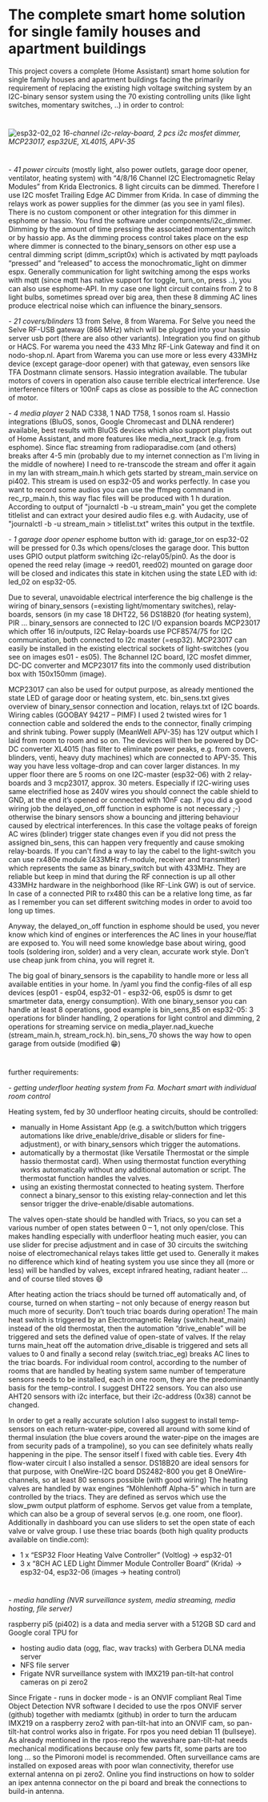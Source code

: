 # The complete smart home solution for single family houses and apartment buildings
This project covers a complete (Home Assistant) smart home solution for single family houses and apartment buildings facing the primarily requirement of replacing the existing high voltage switching system by an I2C-binary sensor system using the 70 existing controlling units (like light switches, momentary switches, ..) in order to control:

#
![esp32-02_02](https://github.com/user-attachments/assets/468ebcf7-a131-4bcf-a22b-907f2c339e6a)
     _16-channel i2c-relay-board, 2 pcs i2c mosfet dimmer, MCP23017, esp32UE, XL4015, APV-35_
#

_- 41 power circuits_ (mostly light, also power outlets, garage door opener, ventilator, heating system) with “4/8/16 Channel I2C Electromagnetic Relay Modules” from Krida Electronics. 8 light circuits can be dimmed. Therefore I use I2C mosfet Trailing Edge AC Dimmer from Krida. In case of dimming the relays work as power supplies for the dimmer (as you see in yaml files). There is no custom component or other integration for this dimmer in esphome or hassio. You find the software under components/i2c_dimmer. Dimming by the amount of time pressing the associated momentary switch or by hassio app. As the dimming process control takes place on the esp where dimmer is connected to the binary_sensors on other esp use a central dimming script (dimm_script0x) which is activated by mqtt payloads “pressed” and “released” to access the monochromatic_light on dimmer espx. Generally communication for light switching among the esps works with mqtt (since mqtt has native support for toggle, turn_on, press ..), you can also use esphome-API. In my case one light circuit contains from 2 to 8 light bulbs, sometimes spread over big area, then these 8 dimming AC lines produce electrical noise which can influence the binary_sensors.

_- 21 covers/blinders_ 13 from Selve, 8 from Warema. For Selve you need the Selve RF-USB gateway (866 MHz) which will be plugged into your hassio server usb port (there are also other variants). Integration you find on github or HACS. For warema you need the 433 Mhz RF-Link Gateway and find it on nodo-shop.nl. Apart from Warema you can use more or less every 433MHz device  (except garage-door opener) with that gateway, even sensors like TFA Dostmann climate sensors. Hassio integration available. The tubular motors of covers in operation also cause terrible electrical interference. Use interference filters or 100nF caps as close as possible to the AC connection of motor.

_- 4 media player_ 2 NAD C338, 1 NAD T758, 1 sonos roam sl. Hassio integrations (BluOS, sonos, Google Chromecast and DLNA renderer) available, best results with BluOS devices which also support playlists out of Home Assistant, and more features like media_next_track (e.g. from esphome). Since flac streaming from radioparadise.com (and others) breaks after 4-5 min (probably due to my internet connection as I'm living in the middle of nowhere) I need to re-transcode the stream and offer it again in my lan with stream_main.h which gets started by stream_main.service on pi402. This stream is used on esp32-05 and works perfectly. In case you want to record some audios you can use the ffmpeg command in rec_rp_main.h, this way flac files will be produced with 1 h duration. According to output of "journalctl -b -u stream_main" you get the complete titlelist and can extract your desired audio files e.g. with Audacity, use of "journalctl -b -u stream_main > titlelist.txt" writes this output in the textfile.

_- 1 garage door opener_ esphome button with id: garage_tor on esp32-02 will be pressed for 0.3s which opens/closes the garage door. This button uses GPIO output platform switching i2c-relay05/pin0. As the door is opened the reed relay (image → reed01, reed02) mounted on garage door will be closed and indicates this state in kitchen using the state LED with id: led_02 on esp32-05.


Due to several, unavoidable electrical interference the big challenge is the wiring of binary_sensors (=existing light/momentary switches), relay-boards, sensors (in my case 18 DHT22, 56 DS18B20 (for heating system), PIR ...
binary_sensors are connected to I2C I/O expansion boards MCP23017 which offer 16 in/outputs, 
I2C Relay-boards use PCF8574/75 for I2C communication, both connected to I2c master (=esp32).
MCP23017 can easily be installed in the existing electrical sockets of light-switches (you see on images es01 - es05). The 8channel I2C board, I2C mosfet dimmer, DC-DC converter and MCP23017 fits into the commonly used distribution box with 150x150mm (image).

MCP23017 can also be used for output purpose, as already mentioned the state LED of garage door or heating system, etc.
bin_sens.txt gives overview of binary_sensor connection and location, relays.txt of I2C boards. Wiring cables (GOOBAY 94217 – PIMF) I used 2 twisted wires for 1 connection cable and soldered the ends to the connector, finally crimping and shrink tubing. Power supply (MeanWell APV-35) has 12V output which I laid from room to room and so on. The devices will then be powered by DC-DC converter XL4015 (has filter to eliminate power peaks, e.g. from covers, blinders, venti, heavy duty machines) which are connected to APV-35. This way you have less voltage-drop and can cover larger distances. In my upper floor there are 5 rooms on one I2C-master (esp32-06) with 2 relay-boards and 3 mcp23017, approx. 30 meters. Especially if I2C-wiring uses same electrified hose as 240V wires you should connect the cable shield to GND, at the end it’s opened or connected with 10nF cap. If you did a good wiring job the delayed_on_off function in esphome is not necessary ;-) otherwise the binary sensors show a bouncing and jittering behaviour caused by electrical interferences. In this case the voltage peaks of foreign AC wires (blinder) trigger state changes even if you did not press the assigned bin_sens, this can happen very frequently and cause smoking relay-boards. If you can't find a way to lay the cabel to the light-switch you can use rx480e module (433MHz rf-module, receiver and transmitter) which represents the same as binary_switch but with 433MHz. They are reliable but keep in mind that during the RF connection is up all other 433MHz hardware in the neighborhood (like RF-Link GW) is out of service. In case of a connected PIR to rx480 this can be a relative long time, as far as I remember you can set different switching modes in order to avoid too long up times.

Anyway, the delayed_on_off function in esphome should be used, you never know which kind of engines or interferences the AC lines in your house/flat are exposed to.
You will need some knowledge base about wiring, good tools (soldering iron, solder) and a very clean, accurate work style. Don’t use cheap junk from china, you will regret it.

The big goal of binary_sensors is the capability to handle more or less all available entities in your home. In /yaml you find the config-files of all esp devices (esp01 - esp04, esp32-01 - esp32-06, esp05 is dsmr to get smartmeter data, energy consumption). With one binary_sensor you can handle at least 8 operations, good example is bin_sens_85 on esp32-05: 3 operations for blinder handling, 2 operations for light control and dimming, 2 operations for streaming service on media_player.nad_kueche (stream_main.h, stream_rock.h). bin_sens_70 shows the way how to open garage from outside (modified 😁)

#
#

further requirements:

_- getting underfloor heating system from Fa. Mochart smart with individual room control_

Heating system, fed by 30 underfloor heating circuits, should be controlled:

- manually in Home Assistant App (e.g. a switch/button which triggers automations like drive_enable/drive_disable or sliders for fine-adjustment), or with binary_sensors which trigger the automations.
- automatically by a thermostat (like Versatile Thermostat or the simple hassio thermostat card). When using thermostat function everything works automatically without any additional automation or script. The thermostat function handles the valves.
- using an existing thermostat connected to heating system. Therfore connect a binary_sensor to this existing relay-connection and let this sensor trigger the drive-enable/disable automations.

The valves open-state should be handled with Triacs, so you can set a various number of open states between 0 – 1, not only open/close. This makes handling especially with underfloor heating much easier, you can use slider for precise adjustment and in case of 30 circuits the switching noise of electromechanical relays takes little get used to.
Generally it makes no difference which kind of heating system you use since they all (more or less) will be handled by valves, except infrared heating, radiant heater ... and of course tiled stoves 😄

After heating action the triacs should be turned off automatically and, of course, turned on when starting – not only because of energy reason but much more of security. Don’t touch triac boards during operation! The main heat switch is triggered by an Electromagnetic Relay (switch.heat_main) instead of the old thermostat, then the automation “drive_enable” will be triggered and sets the defined value of open-state of valves. If the relay turns main_heat off the automation drive_disable is triggered and sets all values to 0 and finally a second relay (switch.triac_eg) breaks AC lines to the triac boards. 
For individual room control, according to the number of rooms that are handled by heating system same number of temperature sensors needs to be installed, each in one room, they are the predominantly basis for the temp-control. I suggest DHT22 sensors. You can also use AHT20 sensors with i2c interface, but their i2c-address (0x38) cannot be changed.

In order to get a really accurate solution I also suggest to install temp-sensors on each return-water-pipe, covered all around with some kind of thermal insulation (the blue covers around the water-pipe on the images are from security pads of a trampoline), so you can see definitely whats really happening in the pipe. The sensor itself I fixed with cable ties. Every 4th flow-water circuit I also installed a sensor. DS18B20 are ideal sensors for that purpose, with OneWire-I2C board DS2482-800 you get 8 OneWire-channels, so at least 80 sensors possible (with good wiring)
The heating valves are handled by wax engines “Möhlenhoff Alpha-5” which in turn are controlled by the triacs. They are defined as servos which use the slow_pwm output platform of esphome. Servos get value from a template, which can also be a group of several servos (e.g. one room, one floor). Additionally in dashboard you can use sliders to set the open state of each valve or valve group. I use these triac boards (both high quality products available on tindie.com):

- 1 x “ESP32 Floor Heating Valve Controller” (Voltlog) → esp32-01
- 3 x “8CH AC LED Light Dimmer Module Controller Board” (Krida) → esp32-04, esp32-06
	(images → heating control)
#

_- media handling (NVR surveillance system, media streaming, media hosting, file server)_

raspberry pi5 (pi402) is a data and media server with a 512GB SD card and Google coral TPU for 

- hosting audio data (ogg, flac, wav tracks) with Gerbera DLNA media server
- NFS file server
- Frigate NVR surveillance system with IMX219 pan-tilt-hat control cameras on pi zero2

Since Frigate - runs in docker mode - is an ONVIF compliant Real Time Object Detection NVR software I decided to use the rpos ONVIF server (github) together with mediamtx (github) in order to turn the arducam IMX219 on a raspberry zero2 with pan-tilt-hat into an ONVIF cam, so pan-tilt-hat control works also in frigate. For rpos you need debian 11 (bullseye). As already mentioned in the rpos-repo the waveshare pan-tilt-hat needs mechanical modifications because only few parts fit, some parts are too long … so the Pimoroni model is recommended. Often surveillance cams are installed on exposed areas with poor wlan connectivity, therefor use external antenna on pi zero2. Online you find instructions on how to solder an ipex antenna connector on the pi board and break the connections to build-in antenna.

